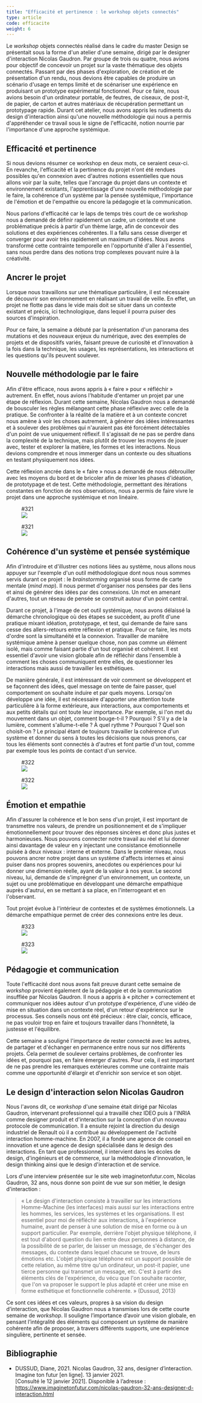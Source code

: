 ```yaml
---
title: "Efficacité et pertinence : le workshop objets connectés"
type: article
code: efficacite
weight: 6
---
```


Le *workshop* objets connectés réalisé dans le cadre du master Design se présentait sous la forme d'un atelier d'une semaine, dirigé par le designer d'interaction Nicolas Gaudron. Par groupe de trois ou quatre, nous avions pour objectif de concevoir un projet sur la vaste thématique des objets connectés. Passant par des phases d'exploration, de création et de présentation d'un rendu, nous devions être capables de produire un scénario d'usage en temps limité et de scénariser une expérience en produisant un prototype expérimental fonctionnel. Pour ce faire, nous avions besoin d'un ordinateur portable, de feutres, de ciseaux, de post-it, de papier, de carton et autres matériaux de récupération permettant un prototypage rapide. Durant cet atelier, nous avons appris les rudiments du design d'interaction ainsi qu'une nouvelle méthodologie qui nous a permis d'appréhender ce travail sous le signe de l'efficacité, notion nourrie par l'importance d'une approche systémique.

## Efficacité et pertinence

Si nous devions résumer ce workshop en deux mots, ce seraient ceux-ci. En revanche, l'efficacité et la pertinence du projet n'ont été rendues possibles qu'en connexion avec d'autres notions essentielles que nous allons voir par la suite, telles que l'ancrage du projet dans un contexte et environnement existants, l'apprentissage d'une nouvelle méthodologie par le faire, la cohérence d'un système par la pensée systémique, l'importance de l'émotion et de l'empathie ou encore la pédagogie et la communication.

Nous parlons d'efficacité car le laps de temps très court de ce workshop nous a demandé de définir rapidement un cadre, un contexte et une problématique précis à partir d'un thème large, afin de concevoir des solutions et des expériences cohérentes. Il a fallu sans cesse diverger et converger pour avoir très rapidement un maximum d'idées. Nous avons transformé cette contrainte temporelle en l'opportunité d'aller à l'essentiel, sans nous perdre dans des notions trop complexes pouvant nuire à la créativité.

## Ancrer le projet

Lorsque nous travaillons sur une thématique particulière, il est nécessaire de découvrir son environnement en réalisant un travail de veille. En effet, un projet ne flotte pas dans le vide mais doit se situer dans un contexte existant et précis, ici technologique, dans lequel il pourra puiser des sources d'inspiration.

Pour ce faire, la semaine a débuté par la présentation d'un panorama des mutations et des nouveaux enjeux du numérique, avec des exemples de projets et de dispositifs variés, faisant preuve de curiosité et d'innovation à la fois dans la technique, les usages, les représentations, les interactions et les questions qu'ils peuvent soulever.

## Nouvelle méthodologie par le faire

Afin d'être efficace, nous avons appris à « faire » pour « réfléchir » autrement. En effet, nous avions l'habitude d'entamer un projet par une étape de réflexion. Durant cette semaine, Nicolas Gaudron nous a demandé de bousculer les règles mélangeant cette phase réflexive avec celle de la pratique. Se confronter à la réalité de la matière et à un contexte concret nous amène à voir les choses autrement, à générer des idées intéressantes et à soulever des problèmes qui n'auraient pas été forcément détectables d'un point de vue uniquement réflexif. Il s'agissait de ne pas se perdre dans la complexité de la technique, mais plutôt de trouver les moyens de jouer avec, tester et explorer la matière, les formes et les interactions. Nous devions comprendre et nous immerger dans un contexte ou des situations en testant physiquement nos idées.

Cette réflexion ancrée dans le « faire » nous a demandé de nous débrouiller avec les moyens du bord et de bricoler afin de mixer les phases d'idéation, de prototypage et de test. Cette méthodologie, permettant des itérations constantes en fonction de nos observations, nous a permis de faire vivre le projet dans une approche systémique et non linéaire.

<figure class="hidden-on-print" id="321">
<figcaption>#321</figcaption>
<img src="/img/321.svg" />
</figure>

<figure class="print-only" id="321">
<figcaption>#321</figcaption>
<img src="/img/321.jpg" />
</figure>

## Cohérence d'un système et pensée systémique

Afin d'introduire et d'illustrer ces notions liées au système, nous allons nous appuyer sur l'exemple d'un outil méthodologique dont nous nous sommes servis durant ce projet : le *brainstorming* organisé sous forme de carte mentale (*mind map*). Il nous permet d'organiser nos pensées par des liens et ainsi de générer des idées par des connexions. Un mot en amenant d'autres, tout un réseau de pensée se construit autour d'un point central.

Durant ce projet, à l'image de cet outil systémique, nous avons délaissé la démarche chronologique où des étapes se succèdent, au profit d'une pratique mixant idéation, prototypage, et test, qui demande de faire sans cesse des allers-retours entre réflexion et pratique. Pour ce faire, les mots d'ordre sont la simultanéité et la connexion. Travailler de manière systémique amène à penser quelque chose, non pas comme un élément isolé, mais comme faisant partie d'un tout organisé et cohérent. Il est essentiel d'avoir une vision globale afin de réfléchir dans l'ensemble à comment les choses communiquent entre elles, de questionner les interactions mais aussi de travailler les esthétiques.

De manière générale, il est intéressant de voir comment se développent et se façonnent des idées, quel message on tente de faire passer, quel comportement on souhaite induire et par quels moyens. Lorsqu'on développe une idée, il est nécessaire d'apporter une attention toute particulière à la forme extérieure, aux interactions, aux comportements et aux petits détails qui ont toute leur importance. Par exemple, si l'on met du mouvement dans un objet, comment bouge-t-il ? Pourquoi ? S'il y a de la lumière, comment s'allume-t-elle ? À quel rythme ? Pourquoi ? Quel son choisit-on ? Le principal étant de toujours travailler la cohérence d'un système et donner du sens à toutes les décisions que nous prenons, car tous les éléments sont connectés à d'autres et font partie d'un tout, comme par exemple tous les points de contact d'un service.

<figure class="hidden-on-print" id="322">
<figcaption>#322</figcaption>
<img src="/img/322.svg" />
</figure>

<figure class="print-only" id="322">
<figcaption>#322</figcaption>
<img src="/img/322.jpg" />
</figure>

## Émotion et empathie

Afin d'assurer la cohérence et le bon sens d'un projet, il est important de transmettre nos valeurs, de prendre un positionnement et de s'impliquer émotionnellement pour trouver des réponses sincères et donc plus justes et harmonieuses. Nous pouvons connecter notre travail au réel et lui donner ainsi davantage de valeur en y injectant une consistance émotionnelle puisée à deux niveaux : interne et externe. Dans le premier niveau, nous pouvons ancrer notre projet dans un système d'affects internes et ainsi puiser dans nos propres souvenirs, anecdotes ou expériences pour lui donner une dimension réelle, ayant de la valeur à nos yeux. Le second niveau, lui, demande de s'imprégner d'un environnement, un contexte, un sujet ou une problématique en développant une démarche empathique auprès d'autrui, en se mettant à sa place, en l'interrogeant et en l'observant.

Tout projet évolue à l'intérieur de contextes et de systèmes émotionnels. La démarche empathique permet de créer des connexions entre les deux.

<figure class="hidden-on-print" id="323">
<figcaption>#323</figcaption>
<img src="/img/323.svg" />
</figure>

<figure class="print-only" id="323">
<figcaption>#323</figcaption>
<img src="/img/323.jpg" />
</figure>

## Pédagogie et communication

Toute l'efficacité dont nous avons fait preuve durant cette semaine de *workshop* provient également de la pédagogie et de la communication insufflée par Nicolas Gaudron. Il nous a appris à « pitcher » correctement et communiquer nos idées autour d'un prototype d'expérience, d'une vidéo de mise en situation dans un contexte réel, d'un retour d'expérience sur le processus. Ses conseils nous ont été précieux : être clair, concis, efficace, ne pas vouloir trop en faire et toujours travailler dans l'honnêteté, la justesse et l'équilibre.

Cette semaine a souligné l'importance de rester connecté avec les autres, de partager et d'échanger en permanence entre nous sur nos différents projets. Cela permet de soulever certains problèmes, de confronter les idées et, pourquoi pas, en faire émerger d'autres. Pour cela, il est important de ne pas prendre les remarques extérieures comme une contrainte mais comme une opportunité d'élargir et d'enrichir son service et son objet.

## Le design d'interaction selon Nicolas Gaudron

Nous l'avons dit, ce *workshop* d'une semaine était dirigé par Nicolas Gaudron, intervenant professionnel qui a travaillé chez IDEO puis à l'INRIA comme designer produit et d'interaction sur la conception d'un nouveau protocole de communication. Il a ensuite rejoint la direction du design industriel de Renault où il a contribué au développement de l'activité interaction homme-machine. En 2007, il a fondé une agence de conseil en innovation et une agence de design spécialisée dans le design des interactions. En tant que professionnel, il intervient dans les écoles de design, d'ingénieurs et de commerce, sur la méthodologie d'innovation, le design thinking ainsi que le design d'interaction et de service.

Lors d'une interview présentée sur le site web imaginetonfutur.com, Nicolas Gaudron, 32 ans, nous donne son point de vue sur son métier, le design d'interaction :

> « Le design d'interaction consiste à travailler sur les interactions Homme-Machine (les interfaces) mais aussi sur les interactions entre les hommes, les services, les systèmes et les organisations. Il est essentiel pour moi de réfléchir aux interactions, à l'expérience humaine, avant de penser à une solution de mise en forme ou à un support particulier. Par exemple, derrière l'objet physique téléphone, il est tout d'abord question du lien entre deux personnes à distance, de la possibilité de se parler, de laisser un message, de s'échanger des messages, du contexte dans lequel chacune se trouve, de leurs émotions etc. L'objet physique téléphone est un support possible de cette relation, au même titre qu'un ordinateur, un post-it papier, une tierce personne qui transmet un message, etc. C'est à partir des éléments clés de l'expérience, du vécu que l'on souhaite raconter, que l'on va proposer le support le plus adapté et créer une mise en forme esthétique et fonctionnelle cohérente. » (Dussud, 2013)

Ce sont ces idées et ces valeurs, propres à sa vision du design d’interaction, que Nicolas Gaudron nous a transmises lors de cette courte semaine de *workshop*. Il souligne l’importance d’avoir une vision globale, en pensant l’intégralité des éléments qui composent un système de manière cohérente afin de proposer, à travers différents supports, une expérience singulière, pertinente et sensée.

## Bibliographie

- DUSSUD, Diane, 2021. Nicolas Gaudron, 32 ans, designer d’interaction. Imagine ton futur [en ligne]. 13 janvier 2021. [Consulté le 12 janvier 2021]. Disponible à l’adresse : https://www.imaginetonfutur.com/nicolas-gaudron-32-ans-designer-d-interaction.html

